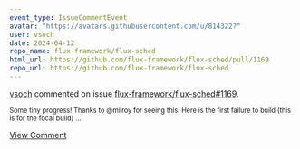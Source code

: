 ```yaml
---
event_type: IssueCommentEvent
avatar: "https://avatars.githubusercontent.com/u/814322?"
user: vsoch
date: 2024-04-12
repo_name: flux-framework/flux-sched
html_url: https://github.com/flux-framework/flux-sched/pull/1169
repo_url: https://github.com/flux-framework/flux-sched
---
```


<a href='https://github.com/vsoch' target='_blank'>vsoch</a> commented on issue <a href='https://github.com/flux-framework/flux-sched/pull/1169' target='_blank'>flux-framework/flux-sched#1169</a>.

<small>Some tiny progress! Thanks to @milroy for seeing this. Here is the first failure to build (this is for the focal build)...</small>

<a href='https://github.com/flux-framework/flux-sched/pull/1169' target='_blank'>View Comment</a>